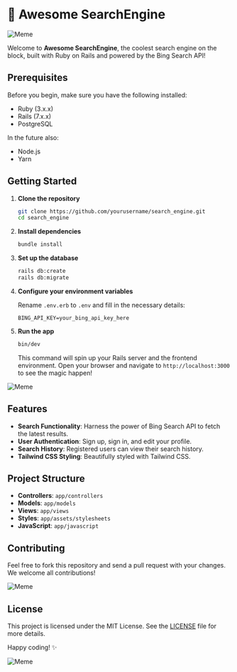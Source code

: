# 🚀 Awesome SearchEngine

![Meme](https://media.giphy.com/media/3oEjHGrVGrqgFFknfO/giphy.gif)

Welcome to **Awesome SearchEngine**, the coolest search engine on the block, built with Ruby on Rails and powered by the Bing Search API!

## Prerequisites

Before you begin, make sure you have the following installed:

- Ruby (3.x.x)
- Rails (7.x.x)
- PostgreSQL

In the future also:
- Node.js
- Yarn

## Getting Started

1. **Clone the repository**

    ```sh
    git clone https://github.com/yourusername/search_engine.git
    cd search_engine
    ```

2. **Install dependencies**

    ```sh
    bundle install
    ```

3. **Set up the database**

    ```sh
    rails db:create
    rails db:migrate
    ```

4. **Configure your environment variables**

    Rename `.env.erb` to `.env` and fill in the necessary details:

    ```env
    BING_API_KEY=your_bing_api_key_here
    ```

5. **Run the app**

    ```sh
    bin/dev
    ```

    This command will spin up your Rails server and the frontend environment. Open your browser and navigate to `http://localhost:3000` to see the magic happen!

![Meme](https://media.giphy.com/media/d2jjuAZzDSVLZ5kI/giphy.gif)

## Features

- **Search Functionality**: Harness the power of Bing Search API to fetch the latest results.
- **User Authentication**: Sign up, sign in, and edit your profile.
- **Search History**: Registered users can view their search history.
- **Tailwind CSS Styling**: Beautifully styled with Tailwind CSS.

## Project Structure

- **Controllers**: `app/controllers`
- **Models**: `app/models`
- **Views**: `app/views`
- **Styles**: `app/assets/stylesheets`
- **JavaScript**: `app/javascript`

## Contributing

Feel free to fork this repository and send a pull request with your changes. We welcome all contributions!

![Meme](https://media.giphy.com/media/l0HlTy9x8FZo0XO1i/giphy.gif)

## License

This project is licensed under the MIT License. See the [LICENSE](LICENSE) file for more details.

Happy coding! ✨

![Meme](https://media.giphy.com/media/5VKbvrjxpVJCM/giphy.gif)
